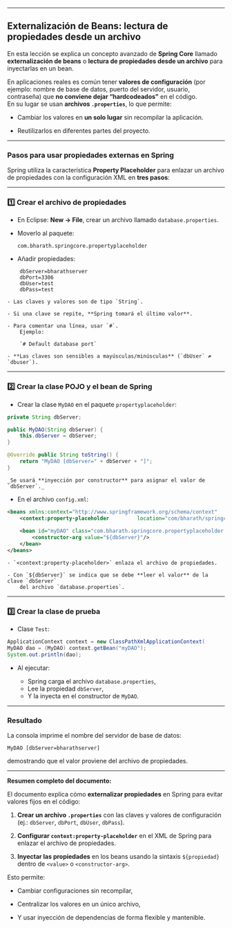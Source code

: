 
---

## Externalización de Beans: lectura de propiedades desde un archivo

En esta lección se explica un concepto avanzado de **Spring Core** llamado **externalización de beans** o **lectura de propiedades desde un archivo** para inyectarlas en un bean.

En aplicaciones reales es común tener **valores de configuración** (por ejemplo: nombre de base de datos, puerto del servidor, usuario, contraseña) que **no conviene dejar “hardcodeados”** en el código.  
En su lugar se usan **archivos `.properties`**, lo que permite:

- Cambiar los valores en **un solo lugar** sin recompilar la aplicación.
    
- Reutilizarlos en diferentes partes del proyecto.
    

---

### Pasos para usar propiedades externas en Spring

Spring utiliza la característica **Property Placeholder** para enlazar un archivo de propiedades con la configuración XML en **tres pasos**:

---

### 1️⃣ Crear el archivo de propiedades

- En Eclipse: **New → File**, crear un archivo llamado `database.properties`.
    
- Moverlo al paquete:
    
    `com.bharath.springcore.propertyplaceholder`
    
- Añadir propiedades:
    
```properties
    dbServer=bharathserver 
    dbPort=3306 
    dbUser=test 
    dbPass=test
```
    
    - Las claves y valores son de tipo `String`.
        
    - Si una clave se repite, **Spring tomará el último valor**.
        
    - Para comentar una línea, usar `#`.  
        Ejemplo:
        
        `# Default database port`
        
    - **Las claves son sensibles a mayúsculas/minúsculas** (`dbUser` ≠ `dbuser`).
        

---

### 2️⃣ Crear la clase POJO y el bean de Spring

- Crear la clase `MyDAO` en el paquete `propertyplaceholder`:
    
```java
private String dbServer;  

public MyDAO(String dbServer) {     
	this.dbServer = dbServer; 
}  

@Override public String toString() {     
	return "MyDAO [dbServer=" + dbServer + "]"; 
}
```
    
    _Se usará **inyección por constructor** para asignar el valor de `dbServer`._
    
- En el archivo `config.xml`:
    
```xml
<beans xmlns:context="http://www.springframework.org/schema/context"        ...>     
    <context:property-placeholder         location="com/bharath/springcore/propertyplaceholder/database.properties"/> 
    
	<bean id="myDAO" class="com.bharath.springcore.propertyplaceholder.MyDAO">
		<constructor-arg value="${dbServer}"/> 
	</bean> 
</beans>
```
    
    - `<context:property-placeholder>` enlaza el archivo de propiedades.
        
    - Con `${dbServer}` se indica que se debe **leer el valor** de la clave `dbServer`  
        del archivo `database.properties`.
        

---

### 3️⃣ Crear la clase de prueba

- Clase `Test`:
    
```java
ApplicationContext context = new ClassPathXmlApplicationContext(         "com/bharath/springcore/propertyplaceholder/config.xml");  
MyDAO dao = (MyDAO) context.getBean("myDAO"); 
System.out.println(dao);
```
    
- Al ejecutar:
    
    - Spring carga el archivo `database.properties`,
    - Lee la propiedad `dbServer`,
    - Y la inyecta en el constructor de `MyDAO`.
        

---

### Resultado

La consola imprime el nombre del servidor de base de datos:

`MyDAO [dbServer=bharathserver]`

demostrando que el valor proviene del archivo de propiedades.

---

**Resumen completo del documento:**

El documento explica cómo **externalizar propiedades** en Spring para evitar valores fijos en el código:

1. **Crear un archivo `.properties`** con las claves y valores de configuración (ej.: `dbServer`, `dbPort`, `dbUser`, `dbPass`).
    
2. **Configurar `context:property-placeholder`** en el XML de Spring para enlazar el archivo de propiedades.
    
3. **Inyectar las propiedades** en los beans usando la sintaxis `${propiedad}` dentro de `<value>` o `<constructor-arg>`.
    

Esto permite:

- Cambiar configuraciones sin recompilar,
    
- Centralizar los valores en un único archivo,
    
- Y usar inyección de dependencias de forma flexible y mantenible.